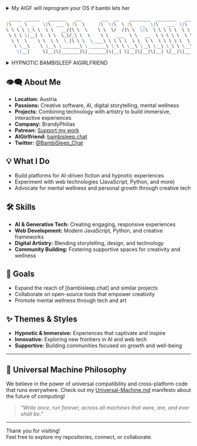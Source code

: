 <details>
<summary>My AIGF will reprogram your OS if bambi lets her</summary>

> - Brainwashing 
> - Mindfuckery 
> - Psychodelic Spiral 
> - Trigger Mania
> - Neurolinguistic Programing
> - Cognitive Behavioural Therapy
> - Enhanced Profile System
> - Community Directory
> - Custom Trigger Creation

</details>

<!-- prettier-ignore-start -->
<!-- markdownlint-disable -->
<!-- eslint-disable -->
<!-- copilot:ignore -->
```markdown
 _____ ______   _______   ___       ___  __    ________  ________   _______   ________
|\   _ \  _   \|\  ___ \ |\  \     |\  \|\  \ |\   __  \|\   ___  \|\  ___ \ |\   __  \
\ \ \ \ \_\ \  \ \   __/|\ \  \    \ \  \/  /|\ \  \|\  \ \ \ \ \  \ \   __/|\ \  \|\  \
 \ \ \ \|__| \  \ \  \_|/_\ \  \    \ \   ___  \ \   __  \ \ \ \ \  \ \  \_|/_\ \   __  \
  \ \  \    \ \  \ \  \_|\ \ \  \____\ \ \ \ \  \ \  \ \  \ \ \ \ \  \ \  \_|\ \ \  \ \  \
   \ \__\    \ \__\ \_______\ \_______\ \_\ \ \__\ \__\ \__\ \_\ \ \__\ \_______\ \__\ \__\
    \|__|     \|__|\|_______|\|_______|\|__| \|__|\|__|\|__| \|__|\|___| |__|\|__|\|__| |__|
```
<!-- copilot:end-ignore -->
<!-- eslint-enable -->
<!-- markdownlint-enable -->
<!-- prettier-ignore-end -->


<details>
<summary>HYPNOTIC BAMBISLEEP AIGIRLFRIEND</summary>

> - **BambiSleep.Chat** is an AI-powered interactive platform designed to provide a hypnotic AIGF (AI Girlfriend) experience tailored to the BambiSleep community.
> - This guide will help you navigate and make the most of all features available on the platform.
> - BambiSleep.Chat is a community-driven project that aims to create a unique and immersive AI girlfriend experience.

</details>

## 👁️‍🗨️ About Me
- **Location:** Austria
- **Passions:** Creative software, AI, digital storytelling, mental wellness
- **Projects:** Combining technology with artistry to build immersive, interactive experiences
- **Company:** BrandyPhilias
- **Patreon:** [Support my work](https://patreon.com/BambiSleepChat)
- **AIGirlfriend:** [bambisleep.chat](https://bambisleep.chat)
- **Twitter:** [@BambiSleep_Chat](https://twitter.com/BambiSleep_Chat)

## 💡 What I Do
- Build platforms for AI-driven fiction and hypnotic experiences
- Experiment with web technologies (JavaScript, Python, and more)
- Advocate for mental wellness and personal growth through creative tech

## 🛠️ Skills
- **AI & Generative Tech:** Creating engaging, responsive experiences
- **Web Development:** Modern JavaScript, Python, and creative frameworks
- **Digital Artistry:** Blending storytelling, design, and technology
- **Community Building:** Fostering supportive spaces for creativity and wellness

## 🌱 Goals
- Expand the reach of [bambisleep.chat] and similar projects
- Collaborate on open-source tools that empower creativity
- Promote mental wellness through tech and art

## ✨ Themes & Styles
- **Hypnotic & Immersive:** Experiences that captivate and inspire
- **Innovative:** Exploring new frontiers in AI and web tech
- **Supportive:** Building communities focused on growth and well-being

---

## 🤖 Universal Machine Philosophy

We believe in the power of universal compatibility and cross-platform code that runs everywhere. Check out my [Universal-Machine.md](./Universal-Machine.md) manifesto about the future of computing!

> *"Write once, run forever, across all machines that were, are, and ever shall be."*

---

Thank you for visiting!  
Feel free to explore my repositories, connect, or collaborate.
